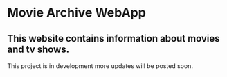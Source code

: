 # Movie Archive WebApp
## This website contains information about movies and tv shows.

This project is in development more updates will be posted soon.
